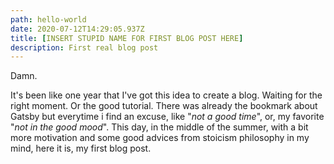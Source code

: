 ```yaml
---
path: hello-world
date: 2020-07-12T14:29:05.937Z
title: [INSERT STUPID NAME FOR FIRST BLOG POST HERE]
description: First real blog post
---
```

Damn.

It's been like one year that I've got this idea to create a blog. Waiting for the right moment. Or the good tutorial. 
There was already the bookmark about Gatsby but everytime i find an excuse, like "*not a good time*", or, my favorite "*not in the good mood*".
This day, in the middle of the summer, with a bit more motivation and some good advices from stoicism philosophy in my mind, here it is, my first blog post.

